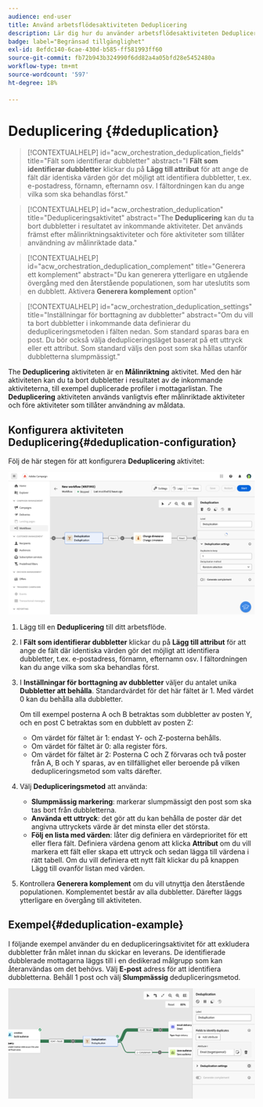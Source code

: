 ```yaml
---
audience: end-user
title: Använd arbetsflödesaktiviteten Deduplicering
description: Lär dig hur du använder arbetsflödesaktiviteten Deduplicering
badge: label="Begränsad tillgänglighet"
exl-id: 8efdc140-6cae-430d-b585-ff581993ff60
source-git-commit: fb72b943b324990f6dd82a4a05bfd28e5452480a
workflow-type: tm+mt
source-wordcount: '597'
ht-degree: 18%

---
```


# Deduplicering {#deduplication}

>[!CONTEXTUALHELP]
>id="acw_orchestration_deduplication_fields"
>title="Fält som identifierar dubbletter"
>abstract="I **Fält som identifierar dubbletter** klickar du på **Lägg till attribut** för att ange de fält där identiska värden gör det möjligt att identifiera dubbletter, t.ex. e-postadress, förnamn, efternamn osv. I fältordningen kan du ange vilka som ska behandlas först."

>[!CONTEXTUALHELP]
>id="acw_orchestration_deduplication"
>title="Dedupliceringsaktivitet"
>abstract="The **Deduplicering** kan du ta bort dubbletter i resultatet av inkommande aktiviteter. Det används främst efter målinriktningsaktiviteter och före aktiviteter som tillåter användning av målinriktade data."

>[!CONTEXTUALHELP]
>id="acw_orchestration_deduplication_complement"
>title="Generera ett komplement"
>abstract="Du kan generera ytterligare en utgående övergång med den återstående populationen, som har uteslutits som en dubblett. Aktivera **Generera komplement** option"

>[!CONTEXTUALHELP]
>id="acw_orchestration_deduplication_settings"
>title="Inställningar för borttagning av dubbletter"
>abstract="Om du vill ta bort dubbletter i inkommande data definierar du dedupliceringsmetoden i fälten nedan. Som standard sparas bara en post. Du bör också välja dedupliceringsläget baserat på ett uttryck eller ett attribut. Som standard väljs den post som ska hållas utanför dubbletterna slumpmässigt."

The **Deduplicering** aktiviteten är en **Målinriktning** aktivitet. Med den här aktiviteten kan du ta bort dubbletter i resultatet av de inkommande aktiviteterna, till exempel duplicerade profiler i mottagarlistan. The **Deduplicering** aktiviteten används vanligtvis efter målinriktade aktiviteter och före aktiviteter som tillåter användning av måldata.

## Konfigurera aktiviteten Deduplicering{#deduplication-configuration}

Följ de här stegen för att konfigurera **Deduplicering** aktivitet:

![](../assets/workflow-deduplication.png)

1. Lägg till en **Deduplicering** till ditt arbetsflöde.

1. I **Fält som identifierar dubbletter** klickar du på **Lägg till attribut** för att ange de fält där identiska värden gör det möjligt att identifiera dubbletter, t.ex. e-postadress, förnamn, efternamn osv. I fältordningen kan du ange vilka som ska behandlas först.

1. I **Inställningar för borttagning av dubbletter** väljer du antalet unika **Dubbletter att behålla**. Standardvärdet för det här fältet är 1. Med värdet 0 kan du behålla alla dubbletter.

   Om till exempel posterna A och B betraktas som dubbletter av posten Y, och en post C betraktas som en dubblett av posten Z:

   * Om värdet för fältet är 1: endast Y- och Z-posterna behålls.
   * Om värdet för fältet är 0: alla register förs.
   * Om värdet för fältet är 2: Posterna C och Z förvaras och två poster från A, B och Y sparas, av en tillfällighet eller beroende på vilken dedupliceringsmetod som valts därefter.

1. Välj **Dedupliceringsmetod** att använda:

   * **Slumpmässig markering**: markerar slumpmässigt den post som ska tas bort från dubbletterna.
   * **Använda ett uttryck**: det gör att du kan behålla de poster där det angivna uttryckets värde är det minsta eller det största.
   * **Följ en lista med värden**: låter dig definiera en värdeprioritet för ett eller flera fält. Definiera värdena genom att klicka **Attribut** om du vill markera ett fält eller skapa ett uttryck och sedan lägga till värdena i rätt tabell. Om du vill definiera ett nytt fält klickar du på knappen Lägg till ovanför listan med värden.

1. Kontrollera **Generera komplement** om du vill utnyttja den återstående populationen. Komplementet består av alla dubbletter. Därefter läggs ytterligare en övergång till aktiviteten.

## Exempel{#deduplication-example}

I följande exempel använder du en dedupliceringsaktivitet för att exkludera dubbletter från målet innan du skickar en leverans. De identifierade dubblerade mottagarna läggs till i en dedikerad målgrupp som kan återanvändas om det behövs. Välj **E-post** adress för att identifiera dubbletterna. Behåll 1 post och välj **Slumpmässig** dedupliceringsmetod.

![](../assets/workflow-deduplication-example.png)

